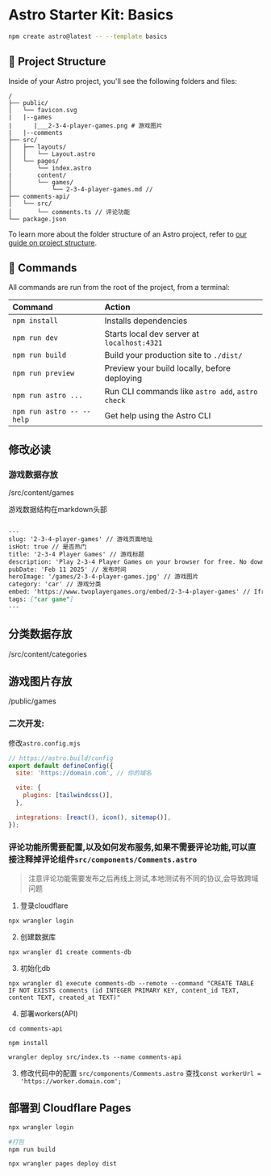 # Astro Starter Kit: Basics

```sh
npm create astro@latest -- --template basics
```


## 🚀 Project Structure

Inside of your Astro project, you'll see the following folders and files:

```text
/
├── public/
│   └── favicon.svg
|   |--games
|      |___2-3-4-player-games.png # 游戏图片
|   |--comments
├── src/
│   ├── layouts/
│   │   └── Layout.astro
│   └── pages/
│       └── index.astro
|       content/
│       └── games/
│           └── 2-3-4-player-games.md // 
├── comments-api/
│   └── src/
│       └── comments.ts // 评论功能
└── package.json
```

To learn more about the folder structure of an Astro project, refer to [our guide on project structure](https://docs.astro.build/en/basics/project-structure/).

## 🧞 Commands

All commands are run from the root of the project, from a terminal:

| Command                   | Action                                           |
| :------------------------ | :----------------------------------------------- |
| `npm install`             | Installs dependencies                            |
| `npm run dev`             | Starts local dev server at `localhost:4321`      |
| `npm run build`           | Build your production site to `./dist/`          |
| `npm run preview`         | Preview your build locally, before deploying     |
| `npm run astro ...`       | Run CLI commands like `astro add`, `astro check` |
| `npm run astro -- --help` | Get help using the Astro CLI                     |


## 修改必读

### 游戏数据存放
/src/content/games


游戏数据结构在markdown头部

```md

---
slug: '2-3-4-player-games' // 游戏页面地址
isHot: true // 是否热门
title: '2-3-4 Player Games' // 游戏标题
description: 'Play 2-3-4 Player Games on your browser for free. No download required. Play now!' // 游戏描述
pubDate: 'Feb 11 2025' // 发布时间
heroImage: '/games/2-3-4-player-games.jpg' // 游戏图片
category: 'car' // 游戏分类
embed: 'https://www.twoplayergames.org/embed/2-3-4-player-games' // Iframe嵌入地址
tags: ["car game"]
---

```

## 分类数据存放
/src/content/categories

## 游戏图片存放
/public/games


### 二次开发:
修改`astro.config.mjs`

```js
// https://astro.build/config
export default defineConfig({
  site: 'https://domain.com', // 你的域名

  vite: {
    plugins: [tailwindcss()],
  },

  integrations: [react(), icon(), sitemap()],
});
```


### 评论功能所需要配置,以及如何发布服务,如果不需要评论功能,可以直接注释掉评论组件`src/components/Comments.astro`
> 注意评论功能需要发布之后再线上测试,本地测试有不同的协议,会导致跨域问题
1. 登录cloudflare
```shell
npx wrangler login
```
2. 创建数据库

```shell
npx wrangler d1 create comments-db
```

3. 初始化db

```shell
npx wrangler d1 execute comments-db --remote --command "CREATE TABLE IF NOT EXISTS comments (id INTEGER PRIMARY KEY, content_id TEXT, content TEXT, created_at TEXT)"
```
4. 部署workers(API)
```shell
cd comments-api

npm install

wrangler deploy src/index.ts --name comments-api
```



3. 修改代码中的配置 `src/components/Comments.astro`
查找`const workerUrl = 'https://worker.domain.com';`








## 部署到 Cloudflare Pages

```bash
npx wrangler login

#打包
npm run build

npx wrangler pages deploy dist
```
